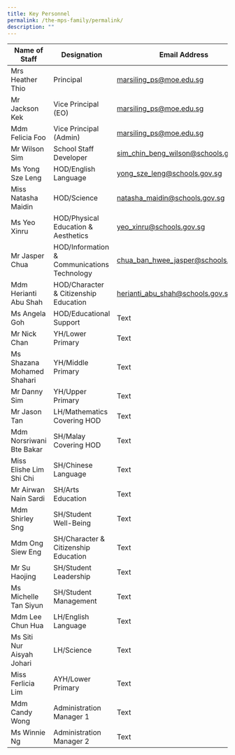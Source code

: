 ```yaml
---
title: Key Personnel
permalink: /the-mps-family/permalink/
description: ""
---
```

| Name of Staff | Designation | Email Address |
| -------- | -------- | -------- |
| Mrs Heather Thio     | Principal     | marsiling_ps@moe.edu.sg     |
| Mr Jackson Kek     | Vice Principal (EO)     | marsiling_ps@moe.edu.sg     |
| Mdm Felicia Foo     | Vice Principal (Admin)     | marsiling_ps@moe.edu.sg     |
| Mr Wilson Sim     | School Staff Developer     | sim_chin_beng_wilson@schools.gov.sg     |
| Ms Yong Sze Leng     | HOD/English Language     | yong_sze_leng@schools.gov.sg     |
| Miss Natasha Maidin     | HOD/Science     | natasha_maidin@schools.gov.sg     |
| Ms Yeo Xinru     | HOD/Physical Education & Aesthetics     | yeo_xinru@schools.gov.sg     |
| Mr Jasper Chua     | HOD/Information & Communications Technology     | chua_ban_hwee_jasper@schools.gov.sg     |
| Mdm Herianti Abu Shah    | HOD/Character & Citizenship Education     | herianti_abu_shah@schools.gov.sg     |
| Ms Angela Goh     | HOD/Educational Support     | Text     |
| Mr Nick Chan     | YH/Lower Primary     | Text     |
| Ms Shazana Mohamed Shahari     | YH/Middle Primary     | Text     |
| Mr Danny Sim     | YH/Upper Primary    | Text     |
| Mr Jason Tan     | LH/Mathematics Covering HOD     | Text     |
| Mdm Norsriwani Bte Bakar     | SH/Malay Covering HOD     | Text     |
| Miss Elishe Lim Shi Chi     | SH/Chinese Language     | Text     |
| Mr Airwan Nain Sardi     | SH/Arts Education     | Text     |
| Mdm Shirley Sng     | SH/Student Well-Being     | Text     |
| Mdm Ong Siew Eng     | SH/Character & Citizenship Education     | Text     |
| Mr Su Haojing     | SH/Student Leadership     | Text     |
| Ms Michelle Tan Siyun     | SH/Student Management     | Text     |
| Mdm Lee Chun Hua     | LH/English Language     | Text     |
| Ms Siti Nur Aisyah Johari     | LH/Science    | Text     |
| Miss Ferlicia Lim    | AYH/Lower Primary     | Text     |
| Mdm Candy Wong    | Administration Manager 1  | Text     |
| Ms Winnie Ng     | Administration Manager 2     | Text     |